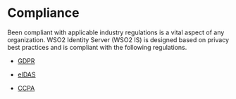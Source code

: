 # Compliance

Been compliant with applicable industry regulations is a vital aspect of any organization. WSO2 Identity Server 
(WSO2 IS) is designed based on privacy best practices and is compliant with the following regulations.

-   [GDPR](../gdpr) 

-   [eIDAS](../eidas)

-   [CCPA](../ccpa)
